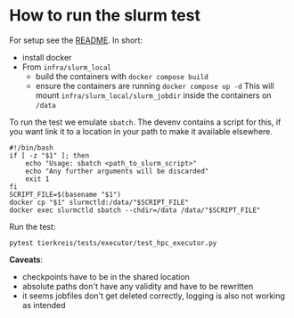 # How to run the slurm test

For setup see the [README](README.md).
In short:

- install docker
- From `infra/slurm_local`
  - build the containers with `docker compose build`
  - ensure the containers are running `docker compose up -d`
    This will mount `infra/slurm_local/slurm_jobdir` inside the containers on `/data`

To run the test we emulate `sbatch`.
The devenv contains a script for this, if you want link it to a location in your path to make it available elsewhere.

```
#!/bin/bash
if [ -z "$1" ]; then
    echo "Usage: sbatch <path_to_slurm_script>"
    echo "Any further arguments will be discarded"
    exit 1
fi
SCRIPT_FILE=$(basename "$1")
docker cp "$1" slurmctld:/data/"$SCRIPT_FILE"
docker exec slurmctld sbatch --chdir=/data /data/"$SCRIPT_FILE"
```

Run the test:

```
pytest tierkreis/tests/executor/test_hpc_executor.py
```

**Caveats**:

- checkpoints have to be in the shared location
- absolute paths don't have any validity and have to be rewritten
- it seems jobfiles don't get deleted correctly, logging is also not working as intended
